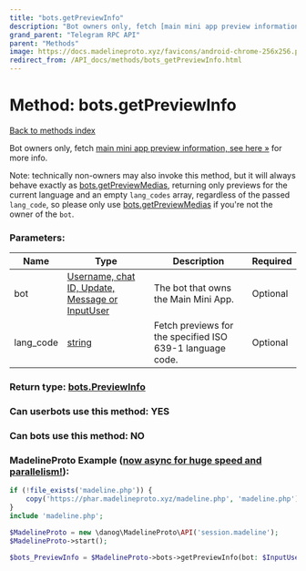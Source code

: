 ```yaml
---
title: "bots.getPreviewInfo"
description: "Bot owners only, fetch [main mini app preview information, see here »](https://core.telegram.org/api/bots/webapps#main-mini-app-previews) for more info."
grand_parent: "Telegram RPC API"
parent: "Methods"
image: https://docs.madelineproto.xyz/favicons/android-chrome-256x256.png
redirect_from: /API_docs/methods/bots_getPreviewInfo.html
---
```

# Method: bots.getPreviewInfo
[Back to methods index](index.html)



Bot owners only, fetch [main mini app preview information, see here »](https://core.telegram.org/api/bots/webapps#main-mini-app-previews) for more info.

Note: technically non-owners may also invoke this method, but it will always behave exactly as [bots.getPreviewMedias](../methods/bots.getPreviewMedias.html), returning only previews for the current language and an empty `lang_codes` array, regardless of the passed `lang_code`, so please only use [bots.getPreviewMedias](../methods/bots.getPreviewMedias.html) if you're not the owner of the `bot`.

### Parameters:

| Name     |    Type       | Description | Required |
|----------|---------------|-------------|----------|
|bot|[Username, chat ID, Update, Message or InputUser](/API_docs/types/InputUser.html) | The bot that owns the Main Mini App. | Optional|
|lang\_code|[string](/API_docs/types/string.html) | Fetch previews for the specified ISO 639-1 language code. | Optional|


### Return type: [bots.PreviewInfo](/API_docs/types/bots.PreviewInfo.html)

### Can userbots use this method: **YES**

### Can bots use this method: **NO**


### MadelineProto Example ([now async for huge speed and parallelism!](https://docs.madelineproto.xyz/docs/ASYNC.html)):


```php
if (!file_exists('madeline.php')) {
    copy('https://phar.madelineproto.xyz/madeline.php', 'madeline.php');
}
include 'madeline.php';

$MadelineProto = new \danog\MadelineProto\API('session.madeline');
$MadelineProto->start();

$bots_PreviewInfo = $MadelineProto->bots->getPreviewInfo(bot: $InputUser, lang_code: 'string', );
```

